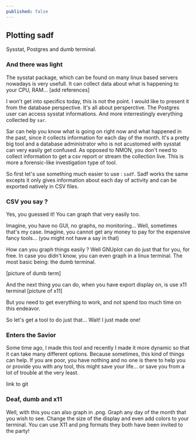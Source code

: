 ```yaml
---
published: false
---
```

## Plotting sadf

Sysstat, Postgres and dumb terminal.  

### And there was light

The sysstat package, which can be found on many linux based servers nowadays is very usefull. 
It can collect data about what is happening to your CPU, RAM... [add references]

I won't get into specifics today, this is not the point. I would like to present it from the database perspective. It's all about persperctive. The Postgres user can access sysstat informations. And more interrestingly everything collected by `sar`. 

Sar can help you know what is going on right now and what happened in the past, since it collects information for each day of the month. It's a pretty big tool and a database administrator who is not acustomed with sysstat can very easily get confused. As opposed to NMON, you don't need to collect information to get a csv report or stream the collection live. This is more a forensic-like investigation type of tool.

So first let's use something much easier to use : `sadf`. Sadf works the same excepts it only gives information about each day of activity and can be exported natively in CSV files. 

### CSV you say ? 

Yes, you guessed it! You can graph that very easily too.

Imagine, you have no GUI, no graphs, no monitoring... Well, sometimes that's my case. 
Imagine, you cannot get any money to pay for the expensive fancy tools... (you might not have a say in that)

How can you graph things easily ? Well GNUplot can do just that for you, for free.
In case you didn't know, you can even graph in a linux terminal. 
The most basic being: the dumb terminal. 

[picture of dumb term]

And the next thing you can do, when you have export display on, is use x11 terminal
[picture of x11]

But you need to get everything to work, and not spend too much time on this endeavor. 

So let's get a tool to do just that... Wait! I just made one! 


### Enters the Savior

Some time ago, I made this tool and recently I made it more dynamic so that it can take many different options. Because sometimes, this kind of things can help. 
If you are poor, you have nothing and no one is there to help you or provide you with any tool, this might save your life... or save you from a lot of trouble at the very least.

link to git

### Deaf, dumb and x11

Well, with this you can also graph in .png. Graph any day of the month that you wish to see. 
Change the size of the display and even add colors to your terminal.
You can use X11 and png formats they both have been invited to the party!


